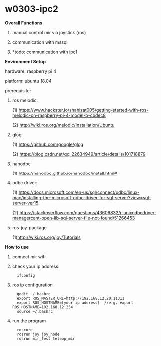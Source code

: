 # w0303-ipc2

**Overall Functions**

1. manual control mir via joystick (ros)

2. communication with mssql

3. *todo: communication with ipc1


**Environment Setup**

hardware: raspberry pi 4

platform: ubuntu 18.04

prerequisite:

1. ros melodic:
   
   (1) https://www.hackster.io/shahizat005/getting-started-with-ros-melodic-on-raspberry-pi-4-model-b-cbdec8

   (2) http://wiki.ros.org/melodic/Installation/Ubuntu
   
2. glog
   
   (1) https://github.com/google/glog

   (2) https://blog.csdn.net/qq_22634949/article/details/101718879

3. nanodbc

   (1) https://nanodbc.github.io/nanodbc/install.html#

4. odbc driver:
   
   (1) https://docs.microsoft.com/en-us/sql/connect/odbc/linux-mac/installing-the-microsoft-odbc-driver-for-sql-server?view=sql-server-ver15

   (2) https://stackoverflow.com/questions/43606832/r-unixodbcdriver-managercant-open-lib-sql-server-file-not-found/51266453

5. ros-joy-package

   (1)http://wiki.ros.org/joy/Tutorials

**How to use**
1. connect mir wifi
2. check your ip address: 
            
         ifconfig
   
3. ros ip configuration
   
         gedit ~/.bashrc
         export ROS_MASTER_URI=http://192.168.12.20:11311
         export ROS_HOSTNAME=[your ip address]  //e.g. export ROS_HOSTNAME=192.168.12.254
         source ~/.bashrc
4. run the program

         roscore
         rosrun joy joy_node
         rosrun mir_test teleop_mir